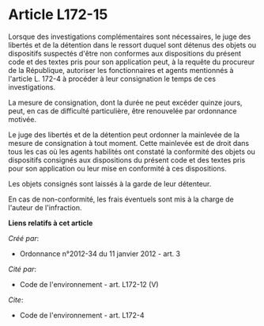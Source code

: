 # Article L172-15

Lorsque des investigations complémentaires sont nécessaires, le juge des libertés et de la détention dans le ressort duquel
sont détenus des objets ou dispositifs suspectés d'être non conformes aux dispositions du présent code et des textes pris
pour son application peut, à la requête du procureur de la République, autoriser les fonctionnaires et agents mentionnés à
l'article L. 172-4 à procéder à leur consignation le temps de ces investigations. 

La mesure de consignation, dont la durée ne peut excéder quinze jours, peut, en cas de difficulté particulière, être
renouvelée par ordonnance motivée. 

Le juge des libertés et de la détention peut ordonner la mainlevée de la mesure de consignation à tout moment. Cette
mainlevée est de droit dans tous les cas où les agents habilités ont constaté la conformité des objets ou dispositifs
consignés aux dispositions du présent code et des textes pris pour son application ou leur mise en conformité à ces
dispositions. 

Les objets consignés sont laissés à la garde de leur détenteur. 

En cas de non-conformité, les frais éventuels sont mis à la charge de l'auteur de l'infraction.

**Liens relatifs à cet article**

_Créé par_:

  - Ordonnance n°2012-34 du 11 janvier 2012 - art. 3

_Cité par_:

  - Code de l'environnement - art. L172-12 (V)

_Cite_:

  - Code de l'environnement - art. L172-4
